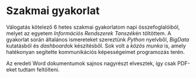 ﻿Szakmai gyakorlat
=================

Válogatás kötelező 6 hetes szakmai gyakorlatom napi összefoglalóiból, melyet az egyetem *Információs Rendszerek Tanszék*én töltöttem. A gyakorlat során általános ismereteket szereztünk *Python* nyelvből, *BigData* kutatásból és *dashboard*ok készítésből. Sok volt a *közös munka* is, amely hatékonyan segítette kommunikációs képességeimet programozás terén.

Az eredeti Word dokumentumok sajnos nagyrészt elvesztek, így csak PDF-eket tudtam feltölteni.